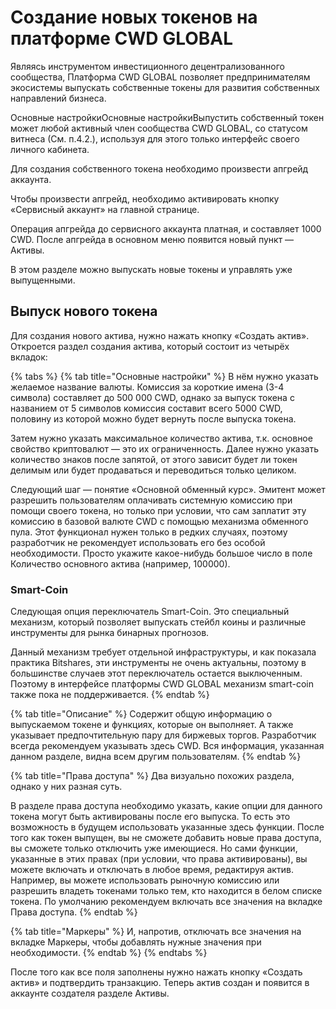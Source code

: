 # Создание новых токенов на платформе CWD GLOBAL

Являясь инструментом инвестиционного децентрализованного сообщества, Платформа CWD GLOBAL позволяет предпринимателям экосистемы выпускать собственные токены для развития собственных направлений бизнеса.

Основные настройкиОсновные настройкиВыпустить собственный токен может любой активный член сообщества CWD GLOBAL, со статусом витнеса (См. п.4.2.), используя для этого только интерфейс своего личного кабинета.

Для создания собственного токена необходимо произвести апгрейд аккаунта.

Чтобы произвести апгрейд, необходимо активировать кнопку «Сервисный аккаунт» на главной странице.

Операция апгрейда до сервисного аккаунта платная, и составляет 1000 CWD. После апгрейда в основном меню появится новый пункт — Активы.

В этом разделе можно выпускать новые токены и управлять уже выпущенными.

## Выпуск нового токена

Для создания нового актива, нужно нажать кнопку «Создать актив». Откроется раздел создания актива, который состоит из четырёх вкладок:

{% tabs %}
{% tab title="Основные настройки" %}
В нём нужно указать желаемое название валюты. Комиссия за короткие имена (3-4 символа) составляет до 500 000 CWD, однако за выпуск токена с названием от 5 символов комиссия составит всего 5000 CWD, половину из которой можно будет вернуть после выпуска токена.

Затем нужно указать максимальное количество актива, т.к. основное свойство криптовалют — это их ограниченность. Далее нужно указать количество знаков после запятой, от этого зависит будет ли токен делимым или будет продаваться и переводиться только целиком.

Следующий шаг — понятие «Основной обменный курс». Эмитент может разрешить пользователям оплачивать системную комиссию при помощи своего токена, но только при условии, что сам заплатит эту комиссию в базовой валюте CWD с помощью механизма обменного пула. Этот функционал нужен только в редких случаях, поэтому разработчик не рекомендует использовать его без особой необходимости. Просто укажите какое-нибудь большое число в поле Количество основного актива (например, 100000).

### Smart-Coin

Следующая опция переключатель Smart-Coin. Это специальный механизм, который позволяет выпускать стейбл коины и различные инструменты для рынка бинарных прогнозов.

Данный механизм требует отдельной инфраструктуры, и как показала практика Вitshares, эти инструменты не очень актуальны, поэтому в большинстве случаев этот переключатель остается выключенным. Поэтому в интерфейсе платформы CWD GLOBAL механизм smart-coin также пока не поддерживается.
{% endtab %}

{% tab title="Описание" %}
Содержит общую информацию о выпускаемом токене и функциях, которые он выполняет. А также указывает предпочтительную пару для биржевых торгов. Разработчик всегда рекомендуем указывать здесь CWD. Вся информация, указанная данном разделе, видна всем другим пользователям.
{% endtab %}

{% tab title="Права доступа" %}
Два визуально похожих раздела, однако у них разная суть.

В разделе права доступа необходимо указать, какие опции для данного токена могут быть активированы после его выпуска. То есть это возможность в будущем использовать указанные здесь функции. После того как токен выпущен, вы не сможете добавить новые права доступа, вы сможете только отключить уже имеющиеся. Но сами функции, указанные в этих правах (при условии, что права активированы), вы можете включать и отключать в любое время, редактируя актив. Например, вы можете использовать рыночную комиссию или разрешить владеть токенами только тем, кто находится в белом списке токена. По умолчанию рекомендуем включать все значения на вкладке Права доступа.
{% endtab %}

{% tab title="Маркеры" %}
И, напротив, отключать все значения на вкладке Маркеры, чтобы добавлять нужные значения при необходимости.
{% endtab %}
{% endtabs %}

После того как все поля заполнены нужно нажать кнопку «Создать актив» и подтвердить транзакцию. Теперь актив создан и появится в аккаунте создателя разделе Активы.
